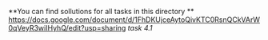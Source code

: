 **You can find sollutions for all tasks in this directory **
https://docs.google.com/document/d/1FhDKUjceAytoQivKTC0RsnQCkVArW0qVeyR3wiIHyhQ/edit?usp=sharing *task 4.1*

